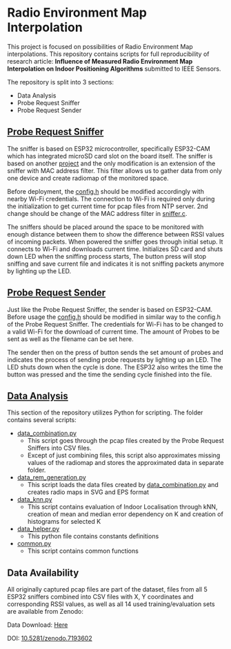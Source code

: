 # Radio Environment Map Interpolation

This project is focused on possibilities of Radio Environment Map interpolations. This repository contains scripts for full reproducibility of research article: **Influence of Measured Radio Environment Map Interpolation on Indoor Positioning Algorithms** submitted to IEEE Sensors.

The repository is split into 3 sections:

- Data Analysis
- Probe Request Sniffer
- Probe Request Sender

## [Probe Request Sniffer](ESP32_Probe_Request_Sniffer/)

The sniffer is based on ESP32 microcontroller, specifically ESP32-CAM which has integrated microSD card slot on the board itself. The sniffer is based on another [project](https://gitlab.com/tbravenec/esp32-probe-sniffer) and the only modification is an extension of the sniffer with MAC address filter. This filter allows us to gather data from only one device and create radiomap of the monitored space.

Before deployment, the [config.h](ESP32_Probe_Request_Sniffer/main/config.h) should be modified accordingly with nearby Wi-Fi credentials. The connection to Wi-Fi is required only during the initialization to get current time for pcap files from NTP server. 2nd change should be change of the MAC address filter in [sniffer.c](ESP32_Probe_Request_Sniffer/main/sniffer.c).

The sniffers should be placed around the space to be monitored with enough distance between them to show the difference between RSSI values of incoming packets. When powered the sniffer goes through initial setup. It connects to Wi-Fi and downloads current time. Initializes SD card and shuts down LED when the sniffing process starts, The button press will stop sniffing and save current file and indicates it is not sniffing packets anymore by lighting up the LED.

## [Probe Request Sender](ESP32_Probe_Request_Sender/)

Just like the Probe Request Sniffer, the sender is based on ESP32-CAM. Before usage the [config.h](ESP32_Probe_Request_Sender/main/config.h) should be modified in similar way to the config.h of the Probe Request Sniffer. The credentials for Wi-Fi has to be changed to a valid Wi-Fi for the download of current time. The amount of Probes to be sent as well as the filename can be set here.

The sender then on the press of button sends the set amount of probes and indicates the process of sending probe requests by lighting up an LED. The LED shuts down when the cycle is done. The ESP32 also writes the time the button was pressed and the time the sending cycle finished into the file.

## [Data Analysis](Data_Analysis)

This section of the repository utilizes Python for scripting. The folder contains several scripts:
- [data_combination.py](Data_Analysis/data_combination.py)
    - This script goes through the pcap files created by the Probe Request Sniffers into CSV files.
    - Except of just combining files, this script also approximates missing values of the radiomap and stores the approximated data in separate folder.
- [data_rem_generation.py](Data_Analysis/data_rem_generation.py)
    - This script loads the data files created by [data_combination.py](Data_Analysis/data_combination.py) and creates radio maps in SVG and EPS format
- [data_knn.py](Data_Analysis/data_knn.py)
    - This script contains evaluation of Indoor Localisation through kNN, creation of mean and median error dependency on K and creation of histograms for selected K
- [data_helper.py](Data_Analysis/data_helper.py)
    - This python file contains constants definitions
- [common.py](Data_Analysis/common.py)
    - This script contains common functions

## Data Availability

All originally captured pcap files are part of the dataset, files from all 5 ESP32 sniffers combined into CSV files with X, Y coordinates and corresponding RSSI values, as well as all 14 used training/evaluation sets are available from Zenodo:

Data Download: [Here](https://doi.org/10.5281/zenodo.7193602)

DOI: [10.5281/zenodo.7193602](https://doi.org/10.5281/zenodo.7193602)
